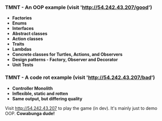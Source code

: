 ### TMNT - An OOP example (visit 'http://54.242.43.207/good')
- **Factories**
- **Enums**
- **Interfaces**
- **Abstract classes**
- **Action classes**
- **Traits**
- **Lambdas**
- **Concrete classes for Turtles, Actions, and Observers**
- **Design patterns - Factory, Observer and Decorator**
- **Unit Tests**

### TMNT - A code rot example (visit 'http://54.242.43.207/bad')

- **Controller Monolith**
- **Inflexible, static and rotten**
- **Same output, but differing quality**

Visit http://54.242.43.207 to play the game (in dev). It's mainly just to demo OOP.
**Cowabunga dude!**
